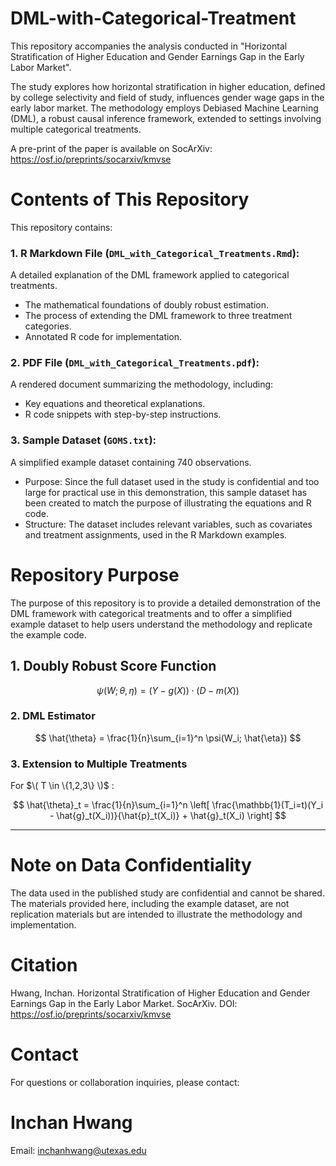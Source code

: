 # DML-with-Categorical-Treatment
This repository accompanies the analysis conducted in "Horizontal Stratification of Higher Education and Gender Earnings Gap in the Early Labor Market".

The study explores how horizontal stratification in higher education, defined by college selectivity and field of study, influences gender wage gaps in the early labor market. The methodology employs Debiased Machine Learning (DML), a robust causal inference framework, extended to settings involving multiple categorical treatments.

A pre-print of the paper is available on SocArXiv: https://osf.io/preprints/socarxiv/kmvse

# Contents of This Repository

This repository contains:

### 1. R Markdown File (`DML_with_Categorical_Treatments.Rmd`):  

A detailed explanation of the DML framework applied to categorical treatments.

- The mathematical foundations of doubly robust estimation.
- The process of extending the DML framework to three treatment categories.
- Annotated R code for implementation.

### 2. PDF File (`DML_with_Categorical_Treatments.pdf`):

A rendered document summarizing the methodology, including:

- Key equations and theoretical explanations.
- R code snippets with step-by-step instructions.

### 3. Sample Dataset (`GOMS.txt`):

A simplified example dataset containing 740 observations.

- Purpose: Since the full dataset used in the study is confidential and too large for practical use in this demonstration, this sample dataset has been created to match the purpose of illustrating the equations and R code.
- Structure: The dataset includes relevant variables, such as covariates and treatment assignments, used in the R Markdown examples.

# Repository Purpose
The purpose of this repository is to provide a detailed demonstration of the DML framework with categorical treatments and to offer a simplified example dataset to help users understand the methodology and replicate the example code.


## 1. Doubly Robust Score Function
$$
\psi(W; \theta, \eta) = \left( Y - g(X) \right) \cdot \left( D - m(X) \right)
$$

### 2. DML Estimator
$$
\hat{\theta} = \frac{1}{n}\sum_{i=1}^n \psi(W_i; \hat{\eta})
$$

### 3. Extension to Multiple Treatments
For $\( T \in \{1,2,3\} \)$ :


$$
\hat{\theta}_t = \frac{1}{n}\sum_{i=1}^n \left[ \frac{\mathbb{1}(T_i=t)(Y_i - \hat{g}_t(X_i))}{\hat{p}_t(X_i)} + \hat{g}_t(X_i) \right]
$$

---



# Note on Data Confidentiality
The data used in the published study are confidential and cannot be shared. The materials provided here, including the example dataset, are not replication materials but are intended to illustrate the methodology and implementation.

# Citation
Hwang, Inchan. Horizontal Stratification of Higher Education and Gender Earnings Gap in the Early Labor Market. SocArXiv. DOI: https://osf.io/preprints/socarxiv/kmvse

# Contact
For questions or collaboration inquiries, please contact:
# Inchan Hwang
Email: inchanhwang@utexas.edu
